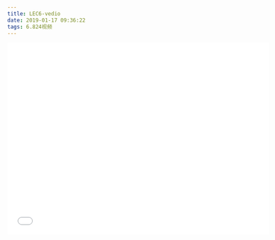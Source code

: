```yaml
---
title: LEC6-vedio
date: 2019-01-17 09:36:22
tags: 6.824视频
---
```


<iframe src="//player.bilibili.com/player.html?aid=24223728&cid=40613070&page=12" scrolling="no" border="0" frameborder="no" framespacing="0" allowfullscreen="true" width=600 height=440> </iframe>

